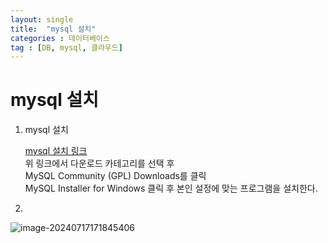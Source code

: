 ```yaml
---
layout: single
title:  "mysql 설치"
categories : 데이터베이스
tag : [DB, mysql, 클라우드]
---
```


#  mysql 설치

1. mysql 설치

    [mysql 설치 링크](https://www.mysql.com/)
    <br> 위 링크에서 다운로드 카테고리를 선택 후
    <br> MySQL Community (GPL) Downloads를 클릭
    <br> MySQL Installer for Windows 클릭 후 본인 설정에 맞는 프로그램을 설치한다.
    
2. 

![image-20240717171845406]({{site.url}}\image-20240717171845406.png)

